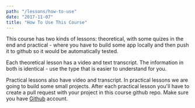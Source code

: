 ```yaml
---
path: "/lessons/how-to-use"
date: "2017-11-07"
title: "How To Use This Course"
---
```


This course has two kinds of lessons: theoretical, with some quizes in the end and practical - where you have to build some app locally and then push it to github so it would be automatically tested.

Each theoretical lesson has a video and text transcript. The information in both is identical - use the type that is easier to understand for you.

Practical lessons also have video and transcript. In practical lessons we are going to build some small projects. After each practical lesson you'll have to create a pull request with your project in this course github repo. Make sure you have [Github](https://github.com/) account.
